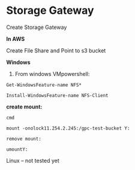 # Storage Gateway

Create Storage Gateway

**In AWS**

Create File Share and Point to s3 bucket

**Windows**

1. From windows VMpowershell:

`Get-WindowsFeature-name NFS*`

`Install-WindowsFeature-name NFS-Client`

**create mount:**

`cmd`

`mount -onolock11.254.2.245:/gpc-test-bucket Y:`

`remove mount:`

`umountY:`

Linux – not tested yet

